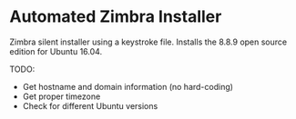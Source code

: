 # Automated Zimbra Installer

Zimbra silent installer using a keystroke file. Installs the 8.8.9 open source edition for Ubuntu 16.04. 

TODO:
- Get hostname and domain information (no hard-coding)
- Get proper timezone
- Check for different Ubuntu versions
